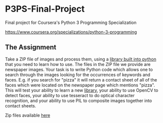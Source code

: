 # P3PS-Final-Project
Final project for Coursera's Python 3 Programming Specialization

https://www.coursera.org/specializations/python-3-programming

## The Assignment ##

Take a ZIP file of images and process them, using a [library built into python](https://docs.python.org/3/library/zipfile.html) that you need to learn how to use. The files in 
the ZIP file we provide are newspaper images. Your task is to write Python code which allows one to search through the images looking for the occurrences of keywords and faces. 
E.g. if you search for "pizza" it will return a contact sheet of all of the faces which were located on the newspaper page which mentions "pizza". This will test your ability to 
learn a new [library](https://docs.python.org/3/library/zipfile.html), your ability to use OpenCV to detect faces, your ability to use tesseract to do optical character 
recognition, and your ability to use PIL to composite images together into contact sheets.

Zip files available [here](https://www.dropbox.com/sh/5jsj7a2d3jx6sam/AAAAhAXcJ-0euHslUmMYCKZma?dl=0)
